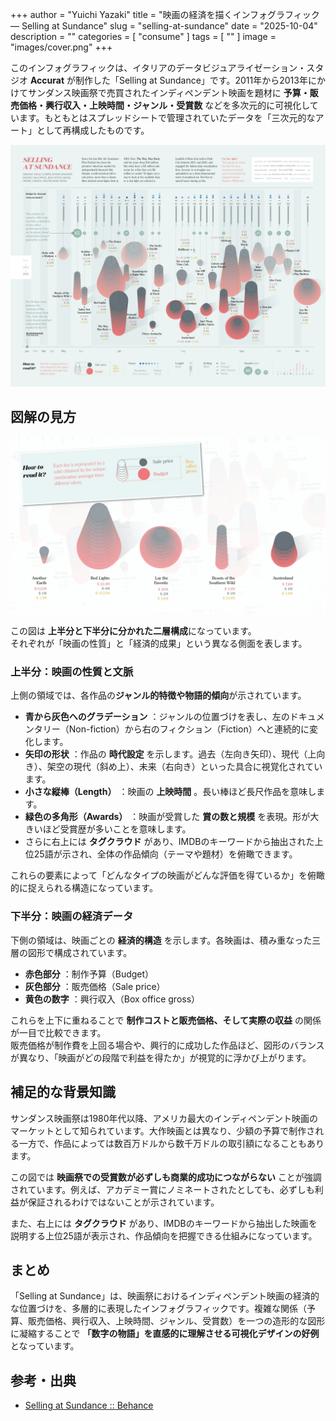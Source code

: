 +++
author = "Yuichi Yazaki"
title = "映画の経済を描くインフォグラフィック — Selling at Sundance"
slug = "selling-at-sundance"
date = "2025-10-04"
description = ""
categories = [
    "consume"
]
tags = [
    ""
]
image = "images/cover.png"
+++

このインフォグラフィックは、イタリアのデータビジュアライゼーション・スタジオ **Accurat** が制作した「Selling at Sundance」です。2011年から2013年にかけてサンダンス映画祭で売買されたインディペンデント映画を題材に **予算・販売価格・興行収入・上映時間・ジャンル・受賞数** などを多次元的に可視化しています。もともとはスプレッドシートで管理されていたデータを「三次元的なアート」として再構成したものです。  


<!--more-->

![Selling at Sundance](images/mainvisual.png)

## 図解の見方

![図解の見方](images/legend.png)


この図は **上半分と下半分に分かれた二層構成**になっています。  
それぞれが「映画の性質」と「経済的成果」という異なる側面を表します。  

### 上半分：映画の性質と文脈

上側の領域では、各作品の**ジャンル的特徴や物語的傾向**が示されています。

- **青から灰色へのグラデーション** ：ジャンルの位置づけを表し、左のドキュメンタリー（Non-fiction）から右のフィクション（Fiction）へと連続的に変化します。  
- **矢印の形状** ：作品の **時代設定** を示します。過去（左向き矢印）、現代（上向き）、架空の現代（斜め上）、未来（右向き）といった具合に視覚化されています。  
- **小さな縦棒（Length）** ：映画の **上映時間** 。長い棒ほど長尺作品を意味します。  
- **緑色の多角形（Awards）** ：映画が受賞した **賞の数と規模** を表現。形が大きいほど受賞歴が多いことを意味します。  
- さらに右上には **タグクラウド** があり、IMDBのキーワードから抽出された上位25語が示され、全体の作品傾向（テーマや題材）を俯瞰できます。  

これらの要素によって「どんなタイプの映画がどんな評価を得ているか」を俯瞰的に捉えられる構造になっています。  

### 下半分：映画の経済データ

下側の領域は、映画ごとの **経済的構造** を示します。各映画は、積み重なった三層の図形で構成されています。

- **赤色部分** ：制作予算（Budget）  
- **灰色部分** ：販売価格（Sale price）  
- **黄色の数字** ：興行収入（Box office gross）  

これらを上下に重ねることで **制作コストと販売価格、そして実際の収益** の関係が一目で比較できます。  
販売価格が制作費を上回る場合や、興行的に成功した作品ほど、図形のバランスが異なり、「映画がどの段階で利益を得たか」が視覚的に浮かび上がります。  





## 補足的な背景知識

サンダンス映画祭は1980年代以降、アメリカ最大のインディペンデント映画のマーケットとして知られています。大作映画とは異なり、少額の予算で制作される一方で、作品によっては数百万ドルから数千万ドルの取引額になることもあります。  

この図では **映画祭での受賞数が必ずしも商業的成功につながらない** ことが強調されています。例えば、アカデミー賞にノミネートされたとしても、必ずしも利益が保証されるわけではないことが示されています。  

また、右上には **タグクラウド** があり、IMDBのキーワードから抽出した映画を説明する上位25語が表示され、作品傾向を把握できる仕組みになっています。  



## まとめ

「Selling at Sundance」は、映画祭におけるインディペンデント映画の経済的な位置づけを、多層的に表現したインフォグラフィックです。複雑な関係（予算、販売価格、興行収入、上映時間、ジャンル、受賞数）を一つの造形的な図形に凝縮することで **「数字の物語」を直感的に理解させる可視化デザインの好例** となっています。  


## 参考・出典

- [Selling at Sundance :: Behance](https://www.behance.net/gallery/14264353/Selling-at-Sundance)
